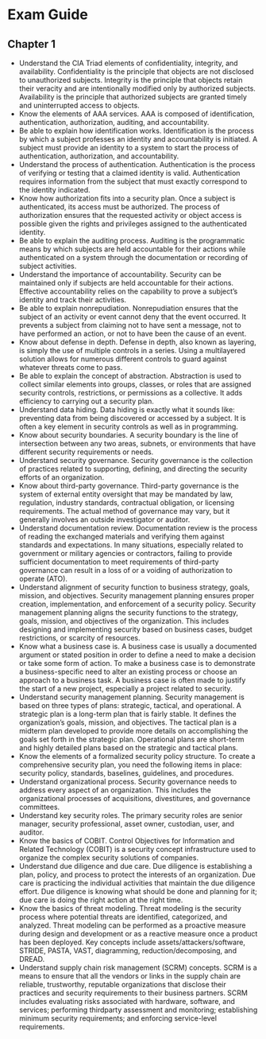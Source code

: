 # Exam Guide

## Chapter 1

- Understand the CIA Triad elements of confidentiality, integrity, and availability. Confidentiality is the principle that objects are not disclosed to unauthorized subjects. Integrity is the principle that objects retain their veracity and are intentionally modified only by authorized subjects. Availability is the principle that authorized subjects are granted timely and uninterrupted access to objects.
- Know the elements of AAA services. AAA is composed of identification, authentication, authorization, auditing, and accountability.
- Be able to explain how identification works. Identification is the process by which a subject professes an identity and accountability is initiated. A subject must provide an identity to a system to start the process of authentication, authorization, and accountability.
- Understand the process of authentication. Authentication is the process of verifying or testing that a claimed identity is valid. Authentication requires information from the subject that must exactly correspond to the identity indicated.
- Know how authorization fits into a security plan. Once a subject is authenticated, its access must be authorized. The process of authorization ensures that the requested activity or object access is possible given the rights and privileges assigned to the authenticated identity.
- Be able to explain the auditing process. Auditing is the programmatic means by which subjects are held accountable for their actions while authenticated on a system through the documentation or recording of subject activities.
- Understand the importance of accountability. Security can be maintained only if subjects are held accountable for their actions. Effective accountability relies on the capability to prove a subject’s identity and track their activities.
- Be able to explain nonrepudiation. Nonrepudiation ensures that the subject of an activity or event cannot deny that the event occurred. It prevents a subject from claiming not to have sent a message, not to have performed an action, or not to have been the cause of an event.
- Know about defense in depth. Defense in depth, also known as layering, is simply the use of multiple controls in a series. Using a multilayered solution allows for numerous different controls to guard against whatever threats come to pass.
- Be able to explain the concept of abstraction. Abstraction is used to collect similar elements into groups, classes, or roles that are assigned security controls, restrictions, or permissions as a collective. It adds efficiency to carrying out a security plan.
- Understand data hiding. Data hiding is exactly what it sounds like: preventing data from being discovered or accessed by a subject. It is often a key element in security controls as well as in programming.
- Know about security boundaries. A security boundary is the line of intersection between any two areas, subnets, or environments that have different security requirements or needs.
- Understand security governance. Security governance is the collection of practices related to supporting, defining, and directing the security efforts of an organization.
- Know about third-party governance. Third-party governance is the system of external entity oversight that may be mandated by law, regulation, industry standards, contractual obligation, or licensing requirements. The actual method of governance may vary, but it generally involves an outside investigator or auditor.
- Understand documentation review. Documentation review is the process of reading the exchanged materials and verifying them against standards and expectations. In many situations, especially related to government or military agencies or contractors, failing to provide sufficient documentation to meet requirements of third-party governance can result in a loss of or a voiding of authorization to operate (ATO).
- Understand alignment of security function to business strategy, goals, mission, and objectives. Security management planning ensures proper creation, implementation, and enforcement of a security policy. Security management planning aligns the security functions to the strategy, goals, mission, and objectives of the organization. This includes designing and implementing security based on business cases, budget restrictions, or scarcity of resources.
- Know what a business case is. A business case is usually a documented argument or stated position in order to define a need to make a decision or take some form of action. To make a business case is to demonstrate a business-specific need to alter an existing process or choose an approach to a business task. A business case is often made to justify the start of a new project, especially a project related to security.
- Understand security management planning. Security management is based on three types of plans: strategic, tactical, and operational. A strategic plan is a long-term plan that is fairly stable. It defines the organization’s goals, mission, and objectives. The tactical plan is a midterm plan developed to provide more details on accomplishing the goals set forth in the strategic plan. Operational plans are short-term and highly detailed plans based on the strategic and tactical plans.
- Know the elements of a formalized security policy structure. To create a comprehensive security plan, you need the following items in place: security policy, standards, baselines, guidelines, and procedures.
- Understand organizational process. Security governance needs to address every aspect of an organization. This includes the organizational processes of acquisitions, divestitures, and governance committees.
- Understand key security roles. The primary security roles are senior manager, security professional, asset owner, custodian, user, and auditor.
- Know the basics of COBIT. Control Objectives for Information and Related Technology (COBIT) is a security concept infrastructure used to organize the complex security solutions of companies.
- Understand due diligence and due care. Due diligence is establishing a plan, policy, and process to protect the interests of an organization. Due care is practicing the individual activities that maintain the due diligence effort. Due diligence is knowing what should be done and planning for it; due care is doing the right action at the right time.
- Know the basics of threat modeling. Threat modeling is the security process where potential threats are identified, categorized, and analyzed. Threat modeling can be performed as a proactive measure during design and development or as a reactive measure once a product has been deployed. Key concepts include assets/attackers/software, STRIDE, PASTA, VAST, diagramming, reduction/decomposing, and DREAD.
- Understand supply chain risk management (SCRM) concepts. SCRM is a means to ensure that all the vendors or links in the supply chain are reliable, trustworthy, reputable organizations that disclose their practices and security requirements to their business partners. SCRM includes evaluating risks associated with hardware, software, and services; performing thirdparty assessment and monitoring; establishing minimum security requirements; and enforcing service-level requirements.